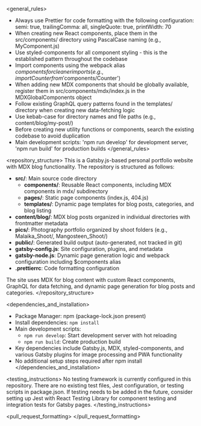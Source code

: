 <general_rules>
- Always use Prettier for code formatting with the following configuration: semi: true, trailingComma: all, singleQuote: true, printWidth: 70
- When creating new React components, place them in the src/components/ directory using PascalCase naming (e.g., MyComponent.js)
- Use styled-components for all component styling - this is the established pattern throughout the codebase
- Import components using the webpack alias $components for cleaner imports (e.g., import Counter from '$components/Counter')
- When adding new MDX components that should be globally available, register them in src/components/mdx/index.js in the MDXGlobalComponents object
- Follow existing GraphQL query patterns found in the templates/ directory when creating new data-fetching logic
- Use kebab-case for directory names and file paths (e.g., content/blog/my-post/)
- Before creating new utility functions or components, search the existing codebase to avoid duplication
- Main development scripts: 'npm run develop' for development server, 'npm run build' for production builds
</general_rules>

<repository_structure>
This is a Gatsby.js-based personal portfolio website with MDX blog functionality. The repository is structured as follows:

- **src/**: Main source code directory
  - **components/**: Reusable React components, including MDX components in mdx/ subdirectory
  - **pages/**: Static page components (index.js, 404.js)
  - **templates/**: Dynamic page templates for blog posts, categories, and blog listing
- **content/blog/**: MDX blog posts organized in individual directories with frontmatter metadata
- **pics/**: Photography portfolio organized by shoot folders (e.g., Malaika_Shoot/, Mangosteen_Shoot/)
- **public/**: Generated build output (auto-generated, not tracked in git)
- **gatsby-config.js**: Site configuration, plugins, and metadata
- **gatsby-node.js**: Dynamic page generation logic and webpack configuration including $components alias
- **.prettierrc**: Code formatting configuration

The site uses MDX for blog content with custom React components, GraphQL for data fetching, and dynamic page generation for blog posts and categories.
</repository_structure>

<dependencies_and_installation>
- Package Manager: npm (package-lock.json present)
- Install dependencies: `npm install`
- Main development scripts:
  - `npm run develop`: Start development server with hot reloading
  - `npm run build`: Create production build
- Key dependencies include Gatsby.js, MDX, styled-components, and various Gatsby plugins for image processing and PWA functionality
- No additional setup steps required after npm install
</dependencies_and_installation>

<testing_instructions>
No testing framework is currently configured in this repository. There are no existing test files, Jest configuration, or testing scripts in package.json. If testing needs to be added in the future, consider setting up Jest with React Testing Library for component testing and integration tests for Gatsby pages.
</testing_instructions>

<pull_request_formatting>
</pull_request_formatting>
